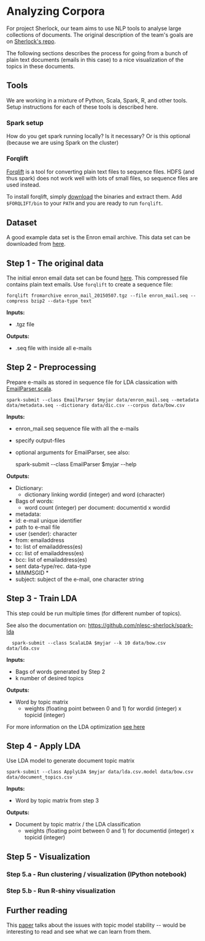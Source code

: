 # Analyzing Corpora
For project Sherlock, our team aims to use NLP tools to analyse large collections of documents. The original description of the team's goals are on [Sherlock's repo](https://github.com/NLeSC/Sherlock/blob/master/topics/analyzing_document_collections/analyzing_large_document_collections.md).

The following sections describes the process for going from a bunch of plain text documents (emails in this case) to a nice visualization of the topics in these documents.

## Tools
We are working in a mixture of Python, Scala, Spark, R, and other tools. Setup instructions for each of these tools is described here.

### Spark setup
How do you get spark running locally? Is it necessary? Or is this optional (because we are using Spark on the cluster)

### Forqlift
[Forqlift](http://www.exmachinatech.net/projects/forqlift/) is a tool for converting plain text files to sequence files. HDFS (and thus spark) does not work well with lots of small files, so sequence files are used instead.

To install forqlift, simply [download](http://www.exmachinatech.net/projects/forqlift/download/) the binaries and extract them. Add `$FORQLIFT/bin` to your `PATH` and you are ready to run `forqlift`.

## Dataset

A good example data set is the Enron email archive. This data set can be downloaded from [here](https://www.cs.cmu.edu/~./enron/).

## Step 1 - The original data

The initial enron email data set can be found [here](https://www.cs.cmu.edu/~./enron/enron_mail_20150507.tgz). This compressed file contains plain text emails. Use `forqlift` to create a sequence file:

    forqlift fromarchive enron_mail_20150507.tgz --file enron_mail.seq --compress bzip2 --data-type text

**Inputs:**
  - .tgz file

**Outputs:**
  - .seq file with inside all e-mails


## Step 2 - Preprocessing

Prepare e-mails as stored in sequence file for LDA classication with [EmailParser.scala](https://github.com/nlesc-sherlock/spark-lda/blob/master/src/main/scala/EmailParser.scala).

    spark-submit --class EmailParser $myjar data/enron_mail.seq --metadata data/metadata.seq --dictionary data/dic.csv --corpus data/bow.csv

**Inputs:**
 - enron_mail.seq sequence file with all the e-mails
 - specify output-files
 - optional arguments for EmailParser, see also:


    spark-submit --class EmailParser $myjar --help

**Outputs:**
  - Dictionary:
    - dictionary linking wordid (integer) and word (character)
  - Bags of words:
    - word count (integer) per document: documentid x wordid
  - metadata:
   - id: e-mail unique identifier
   - path to e-mail file
   - user (sender): character
   - from: emailaddress
   - to: list of emailaddress(es)
   - cc: list of emailaddress(es)
   - bcc: list of emailaddress(es)
   - sent data-type/rec. data-type
   - MIMMSGID *
   - subject: subject of the e-mail, one character string


## Step 3 - Train LDA
This step could be run multiple times (for different number of topics).

See also the documentation on: https://github.com/nlesc-sherlock/spark-lda

      spark-submit --class ScalaLDA $myjar --k 10 data/bow.csv data/lda.csv

**Inputs:**
  - Bags of words generated by Step 2
  - k number of desired topics

**Outputs:**  
  - Word by topic matrix
    - weights (floating point between 0 and 1) for wordid (integer) x topicid (integer)

For more information on the LDA optimization [see here](http://spark.apache.org/docs/latest/mllib-clustering.html#latent-dirichlet-allocation-lda)

## Step 4 - Apply LDA
Use LDA model to generate document topic matrix

    spark-submit --class ApplyLDA $myjar data/lda.csv.model data/bow.csv data/document_topics.csv

**Inputs:**
  - Word by topic matrix from step 3

**Outputs:**  
  - Document by topic matrix / the LDA classification
    - weights  (floating point between 0 and 1) for documentid (integer) x topicid (integer)

## Step 5 - Visualization

### Step 5.a - Run clustering / visualization (IPython notebook)
### Step 5.b - Run R-shiny visualization


## Further reading

This [paper](http://idl.cs.washington.edu/papers/topic-check/) talks about the issues with topic model stability -- would be interesting to read and see what we can learn from them.
